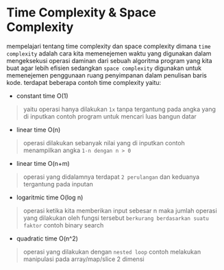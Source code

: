 # Time Complexity & Space Complexity #


mempelajari tentang time complexity dan space complexity dimana `time complexity` adalah cara kita memenejemen waktu yang digunakan dalam mengeksekusi operasi daminan dari sebuah algoritma program yang kita buat agar lebih efisien sedangkan `space complexity` digunakan untuk memenejemen penggunaan ruang penyimpanan dalam penulisan baris kode. terdapat beberapa contoh time complexity yaitu:
  - constant time O(1) 
  >yaitu operasi hanya dilakukan `1x` tanpa tergantung pada angka yang di inputkan contoh program untuk mencari luas bangun datar
  - linear time O(n) 
  >operasi dilakukan sebanyak nilai yang di inputkan contoh menampilkan angka `1-n dengan n > 0`
  - linear time O(n+m) 
  >operasi yang didalamnya terdapat `2 perulangan` dan keduanya tergantung pada inputan
  - logaritmic time O(log n) 
  >operasi ketika kita memberikan input sebesar n maka jumlah operasi yang dilakukan oleh fungsi tersebut `berkurang berdasarkan suatu faktor` contoh binary search
  - quadratic time O(n^2) 
  >operasi yang dilakukan dengan `nested loop` contoh melakukan manipulasi pada array/map/slice 2 dimensi
